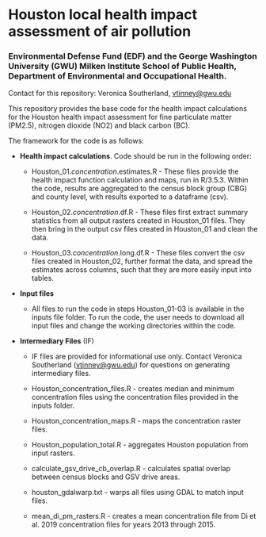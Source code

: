 
# Houston local health impact assessment of air pollution
### Environmental Defense Fund (EDF) and the George Washington University (GWU) Milken Institute School of Public Health, Department of Environmental and Occupational Health.

Contact for this repository: Veronica Southerland, vtinney@gwu.edu

This repository provides the base code for the health impact calculations for the Houston health impact assessment for fine particulate matter (PM2.5), nitrogen dioxide (NO2) and black carbon (BC). 

The framework for the code is as follows:

* **Health impact calculations**. Code should be run in the following order:

  * Houston_01.*concentration*.estimates.R - These files provide the health impact function calculation and maps, run in R/3.5.3. Within the code, results are aggregated to the census block group (CBG) and county level, with results exported to a dataframe (csv).
  
  * Houston_02.*concentration*.df.R - These files first extract summary statistics from all output rasters created in Houston_01 files. They then bring in the output csv files created in Houston_01 and clean the data.
  
  * Houston_03.*concentration*.long.df.R - These files convert the csv files created in Houston_02, further format the data, and spread the estimates across columns, such that they are more easily input into tables.
  
 * **Input files**
   * All files to run the code in steps Houston_01-03 is available in the inputs file folder. To run the code, the user needs to download all input files and change the working directories within the code.
 
 * **Intermediary Files** (IF)
    * IF files are provided for informational use only. Contact Veronica Southerland (vtinney@gwu.edu) for questions on generating intermediary files.
    
    * Houston_concentration_files.R - creates median and minimum concentration files using the concentration files provided in the inputs folder.
    * Houston_concentration_maps.R - maps the concentration raster files.
    * Houston_population_total.R - aggregates Houston population from input rasters.
    * calculate_gsv_drive_cb_overlap.R - calculates spatial overlap between census blocks and GSV drive areas.
    * houston_gdalwarp.txt - warps all files using GDAL to match input files.
    * mean_di_pm_rasters.R - creates a mean concentration file from Di et al. 2019 concentration files for years 2013 through 2015.


